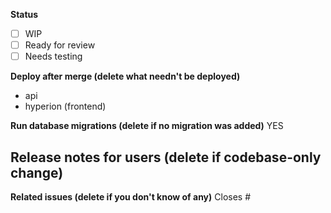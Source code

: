 <!-- FILL OUT THE BELOW FORM OR YOUR PR WILL BE AUTOMATICALLY CLOSED -->

**Status**

- [ ] WIP
- [ ] Ready for review
- [ ] Needs testing

**Deploy after merge (delete what needn't be deployed)**

- api
- hyperion (frontend)

**Run database migrations (delete if no migration was added)**
YES

## **Release notes for users (delete if codebase-only change)**

**Related issues (delete if you don't know of any)**
Closes #

<!-- If there are UI changes please share mobile-responsive and desktop screenshots or recordings. -->
